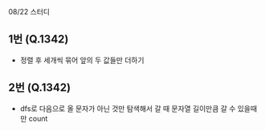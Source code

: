 08/22 스터디

## 1번 (Q.1342)

- 정렬 후 세개씩 묶어 앞의 두 값들만 더하기

## 2번 (Q.1342)

- dfs로 다음으로 올 문자가 아닌 것만 탐색해서 갈 때 문자열 길이만큼 갈 수 있을때만 count
